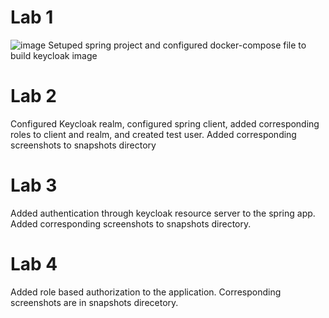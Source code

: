 # Lab 1
![image](https://github.com/user-attachments/assets/ce03042d-b801-411e-80a8-a7bb743e0cbf)
Setuped spring project and configured docker-compose file to build keycloak image
# Lab 2
Configured Keycloak realm, configured spring client, added corresponding roles to client and realm, and created test user. Added corresponding screenshots to snapshots directory
# Lab 3
Added authentication through keycloak resource server to the spring app. Added corresponding screenshots to snapshots directory.
# Lab 4
Added role based authorization to the application. Corresponding screenshots are in snapshots direcetory.
